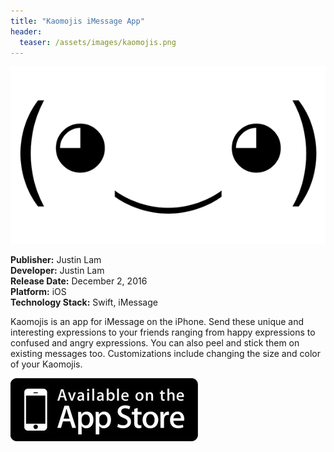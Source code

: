 ```yaml
---
title: "Kaomojis iMessage App"
header:
  teaser: /assets/images/kaomojis.png
---
```


![Kaomojis](/assets/images/kaomojis.png)

**Publisher:** Justin Lam  
**Developer:** Justin Lam  
**Release Date:** December 2, 2016  
**Platform:** iOS  
**Technology Stack:** Swift, iMessage

Kaomojis is an app for iMessage on the iPhone. Send these unique and interesting expressions to your friends ranging from happy expressions to confused and angry expressions. You can also peel and stick them on existing messages too. Customizations include changing the size and color of your Kaomojis.

[![](/assets/images/store_apple_icon.jpg)](https://itunes.apple.com/us/app/kaomojis/id1171283784?app=messages&mt=8)
